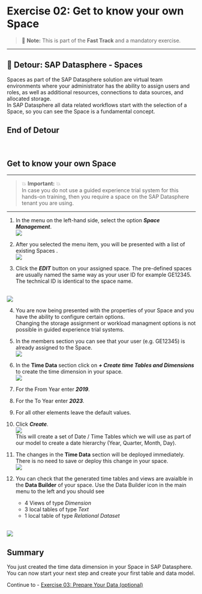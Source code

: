 # Exercise 02: Get to know your own Space

> :memo: **Note:** This is part of the <strong>Fast Track</strong> and a mandatory exercise.

---

## :beginner: Detour: SAP Datasphere - Spaces

Spaces as part of the SAP Datasphere solution are virtual team environments where your administrator has the ability to assign users and roles, as well as additional resources, connections to data sources, and allocated storage. <br>
In SAP Datasphere all data related workflows start with the selection of a Space, so you can see the Space is a fundamental concept.

## End of Detour
<br>

## Get to know your own Space

---

> :boom: **Important:** :boom: <br>
> In case you do not use a guided experience trial system for this hands-on training, then you require a space on the SAP Datasphere tenant you are using. 

---

1. In the menu on the left-hand side, select the option ***Space Management***.
<br>![](images/00_00_0021.png)

2. After you selected the menu item, you will be presented with a list of existing Spaces .
<br>![](images/00_00_0023.png)

3. Click the ***EDIT*** button on your assigned space. 
The pre-defined spaces are usually named the same way as your user ID for example GE12345. The technical ID is identical to the space name. 

<br>![](images/00_00_0024.png)

4. You are now being presented with the properties of your Space and you have the ability to configure certain options. <br>Changing the storage assignment or workload managment options is not possible in guided experience trial systems. 

5. In the members section you can see that your user (e.g. GE12345) is already assigned to the Space.
<br>![](images/00_00_0026.png)

6. In the **Time Data** section click on ***+ Create time Tables and Dimensions*** to create the time dimension in your space.
<br>![](images/00_00_0028.png)

7. For the From Year enter ***2019***.
8. For the To Year enter ***2023***.
9. For all other elements leave the default values.
10. Click ***Create***.
<br>![](images/00_00_0027.png)
<br>This will create a set of Date / Time Tables which we will use as part of our model to create a date hierarchy
(Year, Quarter, Month, Day).

11. The changes in the **Time Data** section will be deployed immediately. There is no need to save or deploy this change in your space. 
<br>![](images/00_00_0030.png)

12. You can check that the generated time tables and views are avaialble in the **Data Builder** of your space. Use the Data Builder icon in the main menu to the left and you should see 
    - 4 Views of type *Dimension*
    - 3 local tables of type *Text*
    - 1 local table of type *Relational Dataset*

<br>![](images/00_00_0031.png)

## Summary

You just created the time data dimension in your Space in SAP Datasphere. You can now start your next step and
create your first table and data model.

Continue to - [Exercise 03: Prepare Your Data (optional) ](../ex03/README.md)
